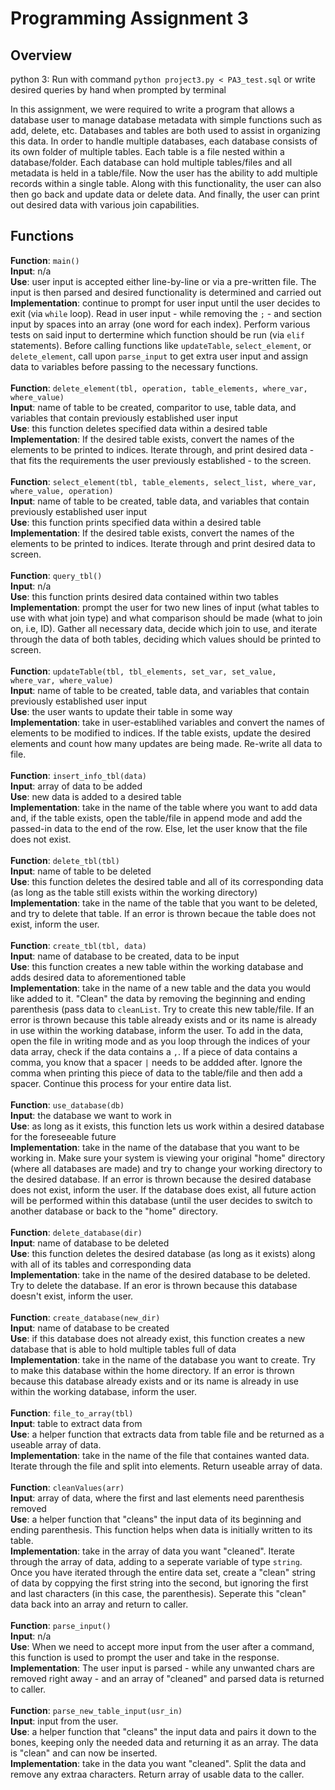 # Programming Assignment 3

## Overview
python 3: Run with command `python project3.py < PA3_test.sql` or write desired queries by hand when prompted by terminal

In this assignment, we were required to write a program that allows a database user to manage database metadata with simple functions such as add, delete, etc. Databases and tables are both used to assist in organizing this data. In order to handle multiple databases, each database consists of its own folder of multiple tables. Each table is a file nested within a database/folder. Each database can hold multiple tables/files and all metadata is held in a table/file. Now the user has the ability to add multiple records within a single table. Along with this functionality, the user can also then go back and update data or delete data. And finally, the user can print out desired data with various join capabilities.



## Functions
**Function**: `main()`<br />
**Input**: n/a<br />
**Use**: user input is accepted either line-by-line or via a pre-written file. The input is then parsed and desired functionality is determined and carried out<br />
**Implementation**: continue to prompt for user input until the user decides to exit (via `while` loop). Read in user input - while removing the `;` - and section input by spaces into an array (one word for each index). Perform various tests on said input to dertermine which function should be run (via `elif` statements). Before calling functions like `updateTable`, `select_element`, or `delete_element`, call upon `parse_input` to get extra user input and assign data to variables before passing to the necessary functions.
<br />
<br />
**Function**: `delete_element(tbl, operation, table_elements, where_var, where_value)`<br />
**Input**: name of table to be created, comparitor to use, table data, and variables that contain previously established user input<br />
**Use**: this function deletes specified data within a desired table<br />
**Implementation**: If the desired table exists, convert the names of the elements to be printed to indices. Iterate through, and print desired data - that fits the requirements the user previously established - to the screen.
<br />
<br />
**Function**: `select_element(tbl, table_elements, select_list, where_var, where_value, operation)`<br />
**Input**: name of table to be created, table data, and variables that contain previously established user input<br />
**Use**: this function prints specified data within a desired table<br />
**Implementation**: If the desired table exists, convert the names of the elements to be printed to indices. Iterate through and print desired data to screen.
<br />
<br />
**Function**: `query_tbl()`<br />
**Input**: n/a<br />
**Use**: this function prints desired data contained within two tables<br />
**Implementation**: prompt the user for two new lines of input (what tables to use with what join type) and what comparison should be made (what to join on, i.e, ID). Gather all necessary data, decide which join to use, and iterate through the data of both tables, deciding which values should be printed to screen.
<br />
<br />
**Function**: `updateTable(tbl, tbl_elements, set_var, set_value, where_var, where_value)`<br />
**Input**: name of table to be created, table data, and variables that contain previously established user input<br />
**Use**: the user wants to update their table in some way<br />
**Implementation**: take in user-establihed variables and convert the names of elements to be modified to indices. If the table exists, update the desired elements and count how many updates are being made. Re-write all data to file.
<br />
<br />
**Function**: `insert_info_tbl(data)`<br />
**Input**: array of data to be added<br />
**Use**: new data is added to a desired table<br />
**Implementation**: take in the name of the table where you want to add data and, if the table exists, open the table/file in append mode and add the passed-in data to the end of the row. Else, let the user know that the file does not exist.
<br />
<br />
**Function**: `delete_tbl(tbl)`<br />
**Input**: name of table to be deleted<br />
**Use**: this function deletes the desired table and all of its corresponding data (as long as the table still exists within the working directory)<br />
**Implementation**: take in the name of the table that you want to be deleted, and try to delete that table. If an error is thrown becaue the table does not exist, inform the user.
<br />
<br />
**Function**: `create_tbl(tbl, data)`<br />
**Input**: name of database to be created, data to be input<br />
**Use**: this function creates a new table within the working database and adds desired data to aforementioned table<br />
**Implementation**: take in the name of a new table and the data you would like added to it. "Clean" the data by removing the beginning and ending parenthesis (pass data to `cleanList`. Try to create this new table/file. If an error is thrown because this table already exists and or its name is already in use within the working database, inform the user. To add in the data, open the file in writing mode and as you loop through the indices of your data array, check if the data contains a `,`. If a piece of data contains a comma, you know that a spacer `|` needs to be addded after. Ignore the comma when printing this piece of data to the table/file and then add a spacer. Continue this process for your entire data list.
<br />
<br />
**Function**: `use_database(db)`<br />
**Input**: the database we want to work in<br />
**Use**: as long as it exists, this function lets us work within a desired database for the foreseeable future<br />
**Implementation**: take in the name of the database that you want to be working in. Make sure your system is viewing your original "home" directory (where all databases are made) and try to change your working directory to the desired database. If an error is thrown because the desired database does not exist, inform the user. If the database does exist, all future action will be performed within this database (until the user decides to switch to another database or back to the "home" directory.
<br />
<br />
**Function**: `delete_database(dir)`<br />
**Input**: name of database to be deleted<br />
**Use**: this function deletes the desired database (as long as it exists) along with all of its tables and corresponding data<br />
**Implementation**: take in the name of the desired database to be deleted. Try to delete the database. If an eror is thrown because this database doesn't exist, inform the user.
<br />
<br />
**Function**: `create_database(new_dir)`<br />
**Input**: name of database to be created<br />
**Use**: if this database does not already exist, this function creates a new database that is able to hold multiple tables full of data<br />
**Implementation**: take in the name of the database you want to create. Try to make this database within the home directory. If an error is thrown because this database  already exists and or its name is already in use within the working database, inform the user.
<br />
<br />
**Function**: `file_to_array(tbl)`<br />
**Input**: table to extract data from<br />
**Use**: a helper function that extracts data from table file and be returned as a useable array of data.<br />
**Implementation**: take in the name of the file that containes wanted data. Iterate through the file and split into elements. Return useable array of data.
<br />
<br />
**Function**: `cleanValues(arr)`<br />
**Input**: array of data, where the first and last elements need parenthesis removed<br />
**Use**: a helper function that "cleans" the input data of its beginning and ending parenthesis. This function helps when data is initially written to its table.<br />
**Implementation**: take in the array of data you want "cleaned". Iterate through the array of data, adding to a seperate variable of type `string`. Once you have iterated through the entire data set, create a "clean" string of data by coppying the first string into the second, but ignoring the first and last characters (in this case, the parenthesis). Seperate this "clean" data back into an array and return to caller.
<br />
<br />
**Function**: `parse_input()`<br />
**Input**: n/a<br />
**Use**: When we need to accept more input from the user after a command, this function is used to prompt the user and take in the response. 
**Implementation**: The user input is parsed - while any unwanted chars are removed right away - and an array of "cleaned" and parsed data is returned to caller.
<br />
<br />
**Function**: `parse_new_table_input(usr_in)`<br />
**Input**: input from the user.<br />
**Use**: a helper function that "cleans" the input data and pairs it down to the bones, keeping only the needed data and returning it as an array. The data is "clean" and can now be inserted.<br />
**Implementation**: take in the data you want "cleaned". Split the data and remove any extraa characters. Return array of usable data to the caller.
<br />
<br />

